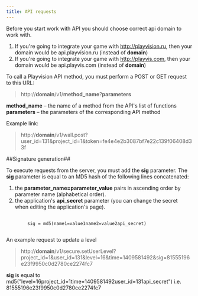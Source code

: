 ```yaml
---
title: API requests
---
```

Before you start work with API you should choose correct api domain to work with.

1. If you're going to integrate your game with http://playvision.ru, then your domain would be api.playvision.ru (instead of **domain**)
2. If you're going to integrate your game with http://playvis.com, then your domain would be api.playvis.com (instead of **domain**)

To call a Playvision API method, you must perform a POST or GET request to this URL:

> http://**domain**/v1/**method_name**?**parameters**

**method_name** – the name of a method from the API's list of functions <br>
**parameters** – the parameters of the corresponding API method

Example link:

> http://**domain**/v1/wall.post?user_id=131&project_id=1&token=fe4e4e2b3087bf7e22c139f06408d33f

##Signature generation##

To execute requests from the server, you must add the **sig** parameter.
The **sig** parameter is equal to an MD5 hash of the following lines concatenated:

1. the **parameter_name=parameter_value** pairs in ascending order by parameter name (alphabetical order).<br>
2. the application's **api_secret** parameter (you can change the secret when editing the application's page).

<pre>
    <code>
        sig = md5(name1=value1name2=value2api_secret)
    </code>
</pre>

An example request to update a level

> http://**domain**/v1/secure.setUserLevel?project_id=1&user_id=131&level=16&time=1409581492&sig=81555196e23f9950c0d2780ce2274fc7

**sig** is equal to md5("level=16project_id=1time=1409581492user_id=131api_secret") i.e. 81555196e23f9950c0d2780ce2274fc7
